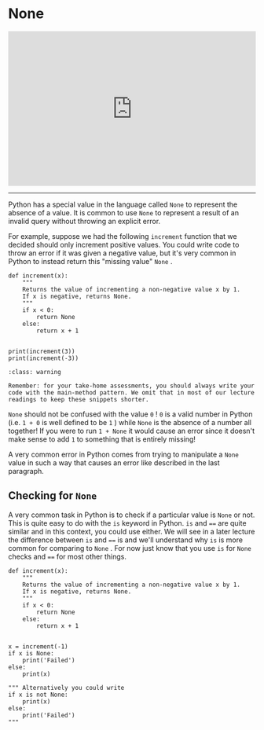 # None

<div style="position: relative; padding-bottom: 62.5%; height: 0;">
    <iframe src="https://www.loom.com/embed/2de919f01af04a5192a584c716a1b199?sharedAppSource=personal_library" frameborder="0" webkitallowfullscreen mozallowfullscreen allowfullscreen style="position: absolute; top: 0; left: 0; width: 100%; height: 100%;"></iframe>
</div>

---

Python has a special value in the language called `None` to represent the absence of a value. It is common to use `None` to represent a result of an invalid query without throwing an explicit error.

For example, suppose we had the following `increment` function that we decided should only increment positive values. You could write code to throw an error if it was given a negative value, but it's very common in Python to instead return this "missing value" `None` .

```{snippet}
def increment(x):
    """
    Returns the value of incrementing a non-negative value x by 1.
    If x is negative, returns None.
    """
    if x < 0:
        return None
    else:
        return x + 1


print(increment(3))
print(increment(-3))
```

```{admonition} Warning
:class: warning

Remember: for your take-home assessments, you should always write your code with the main-method pattern. We omit that in most of our lecture readings to keep these snippets shorter.

```

`None` should not be confused with the value `0` ! `0` is a valid number in Python (i.e. `1 + 0` is well defined to be `1` ) while `None` is the absence of a number all together! If you were to run `1 + None` it would cause an error since it doesn't make sense to add `1` to something that is entirely missing!

A very common error in Python comes from trying to manipulate a `None` value in such a way that causes an error like described in the last paragraph.

## Checking for `None`

A very common task in Python is to check if a particular value is `None` or not. This is quite easy to do with the `is` keyword in Python. `is` and `==` are quite similar and in this context, you could use either. We will see in a later lecture the difference between `is` and `==` is and we'll understand why `is` is more common for comparing to `None` . For now just know that you use `is` for `None` checks and `==` for most other things.

```{snippet}
def increment(x):
    """
    Returns the value of incrementing a non-negative value x by 1.
    If x is negative, returns None.
    """
    if x < 0:
        return None
    else:
        return x + 1


x = increment(-1)
if x is None:
    print('Failed')
else:
    print(x)

""" Alternatively you could write
if x is not None:
    print(x)
else:
    print('Failed')
"""
```
